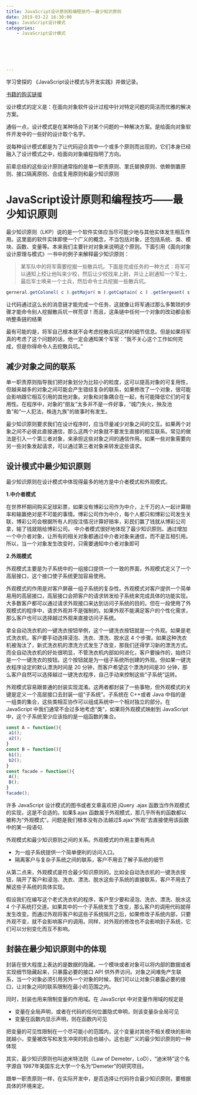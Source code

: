 ```yaml
---
title: JavaScript设计原则和编程技巧——最少知识原则
date: 2019-03-22 16:30:00
tags: JavaScript设计模式
categories: 
	- JavaScript设计模式






---
```


学习曾探的 《JavaScript设计模式与开发实践》并做记录。

[书籍的购买链接](http://www.ituring.com.cn/book/1632/)

设计模式的定义是：在面向对象软件设计过程中针对特定问题的简洁而优雅的解决方案。

通俗一点，设计模式是在某种场合下对某个问题的一种解决方案。是给面向对象软件开发中的一些好的设计取个名字。

说每种设计模式都是为了让代码迎合其中一个或多个原则而出现的，它们本身已经融入了设计模式之中，给面向对象编程指明了方向。

前辈总结的这些设计原则通常指的是单一职责原则、里氏替换原则、依赖倒置原则、接口隔离原则、合成复用原则和最少知识原则 

# JavaScript设计原则和编程技巧——最少知识原则

最少知识原则（LKP）说的是一个软件实体应当尽可能少地与其他实体发生相互作用。这里面的软件实体即使一个广义的概念，不当包括对象，还包括系统、类、模块、函数、变量等。本来我们主要针对对象来说明这个原则。下面引用《面向对象设计原理与模式》一书中的例子来解释最少知识原则：

> 某军队中的将军需要挖掘一些散兵坑。下面是完成任务的一种方式：将军可以通知上校让他叫来少校，然后让少校找来上尉，并让上尉通知一个军士，最后军士唤来一个士兵，然后命令士兵挖掘一些散兵坑。

```javascript
gerneral.getColonel( c ).getMajor( m ).getCaptain( c ) .getSergeant( s ).getPrivate( p ).digFoxhole(); 
```

让代码通过这么长的消息链才能完成一个任务，这就像让将军通过那么多繁琐的步骤才能命令别人挖掘散兵坑一样荒谬！而且，这条链中任何一个对象的改动都会影响整条链的结果

最有可能的是，将军自己根本就不会考虑挖散兵坑这样的细节信息。但是如果将军真的考虑了这个问题的话，他一定会通知某个军官：“我不关心这个工作如何完成，但是你得命令人去挖散兵坑。”

## 减少对象之间的联系

单一职责原则指导我们把对象划分为比较小的粒度，这可以提高对象的可复用性，但越来越多的对象之间可能会产生错综复杂的联系，如果修改了一个对象，很可能会影响跟它相互引用的其他对象。对象和对象耦合在一起，有可能降低它们的可复用性。在程序中，对象的“朋友”太多并不是一件好事，“城门失火，殃及池鱼”和“一人犯法，株连九族”的故事时有发生。

最少知识原则要求我们在设计程序时，应当尽量减少对象之间的交互。如果两个对象之间不必彼此直接通信，那么这两个对象就不要发生直接的相互联系。常见的做法是引入一个第三者对象，来承担这些对象之间的通信作用。如果一些对象需要向另一些对象发起请求，可以通过第三者对象来转发这些请求。

## 设计模式中最少知识原则

最少知识原则在设计模式中体现得最多的地方是中介者模式和外观模式。

**1.中介者模式**

在世界杯期间购买足球彩票，如果没有博彩公司作为中介，上千万的人一起计算赔率和输赢绝对是不可能的事情。博彩公司作为中介，每个人都只和博彩公司发生关联，博彩公司会根据所有人的投注情况计算好赔率，彩民们赢了钱就从博彩公司拿，输了钱就赔给博彩公司。
中介者模式很好地体现了最少知识原则。通过增加一个中介者对象，让所有的相关对象都通过中介者对象来通信，而不是互相引用。所以，当一个对象发生改变时，只需要通知中介者对象即可

**2.外观模式**

外观模式主要是为子系统中的一组接口提供一个一致的界面，外观模式定义了一个高层接口，这个接口使子系统更加容易使用。

外观模式的作用是对客户屏蔽一组子系统的复杂性。外观模式对客户提供一个简单易用的高层接口，高层接口会把客户的请求转发给子系统来完成具体的功能实现。大多数客户都可以通过请求外观接口来达到访问子系统的目的。但在一段使用了外观模式的程序中，请求外观并不是强制的。如果外观不能满足客户的个性化需求，那么客户也可以选择越过外观来直接访问子系统。

拿全自动洗衣机的一键洗衣按钮举例，这个一键洗衣按钮就是一个外观。如果是老式洗衣机，客户要手动选择浸泡、洗衣、漂洗、脱水这 4 个步骤。如果这种洗衣机被淘汰了，新式洗衣机的漂洗方式发生了改变，那我们还得学习新的漂洗方式。而全自动洗衣机的好处很明显，不管洗衣机内部如何进化，客户要操作的，始终只是一个一键洗衣的按钮。这个按钮就是为一组子系统所创建的外观。但如果一键洗衣程序设定的默认漂洗时间是 20 分钟，而客户希望这个漂洗时间是30 分钟，那么客户自然可以选择越过一键洗衣程序，自己手动来控制这些“子系统”运转。 

外观模式容易跟普通的封装实现混淆。这两者都封装了一些事物，但外观模式的关键是定义一个高层接口去封装一组“子系统”。子系统在 C++或者 Java 中指的是一组类的集合，这些类相互协作可以组成系统中一个相对独立的部分。在 JavaScript 中我们通常不会过多地考虑“类”，如果将外观模式映射到 JavaScript 中，这个子系统至少应该指的是一组函数的集合。

```javascript
const A = function(){ 
 a1(); 
 a2(); 
} 
const B = function(){ 
 b1(); 
 b2(); 
} 
const facade = function(){ 
 A(); 
 B(); 
} 
facade(); 
```

许多 JavaScript 设计模式的图书或者文章喜欢把 jQuery .ajax 函数当作外观模式的实现，这是不合适的。如果\$.ajax 函数属于外观模式，那几乎所有的函数都以被称为“外观模式”。问题是我们根本没有办法越过\$.ajax“外观”去直接使用该函数中的某一段语句.

外观模式和最少知识原则之间的关系。外观模式的作用主要有两点

- 为一组子系统提供一个简单便利的访问入口。
- 隔离客户与复杂子系统之间的联系，客户不用去了解子系统的细节

从第二点来，外观模式是符合最少知识原则的。比如全自动洗衣机的一键洗衣按钮，隔开了客户和浸泡、洗衣、漂洗、脱水这些子系统的直接联系，客户不用去了解这些子系统的具体实现。

假设我们在编写这个老式洗衣机的程序，客户至少要和浸泡、洗衣、漂洗、脱水这 4 个子系统打交道。如果其中的一个子系统发生了改变，那么客户的调用代码就得发生改变。而通过外观将客户和这些子系统隔开之后，如果修改子系统内部，只要外观不变，就不会影响客户的调用。同样，对外观的修改也不会影响到子系统，它们可以分别变化而互不影响。

## 封装在最少知识原则中的体现

封装在很大程度上表达的是数据的隐藏。一个模块或者对象可以将内部的数据或者实现细节隐藏起来，只暴露必要的接口 API 供外界访问。对象之间难免产生联系，当一个对象必须引用另外一个对象的时候，我们可以让对象只暴露必要的接口，让对象之间的联系限制在最小的范围之内。

同时，封装也用来限制变量的作用域。在 JavaScript 中对变量作用域的规定是

- 变量在全局声明，或者在代码的任何位置隐式申明，则该变量杂全局可见
- 变量在函数内显示声明，则在函数内可见

把变量的可见性限制在一个尽可能小的范围内，这个变量对其他不相关模块的影响就越小，变量被改写和发生冲突的机会也越小。这也是广义的最少知识原则的一种体现

其实，最少知识原则也叫迪米特法则（Law of Demeter，LoD），“迪米特”这个名字源自 1987年美国东北大学一个名为“Demeter”的研究项目。

跟单一职责原则一样，在实际开发中，是否选择让代码符合最少知识原则，要根据具体的环境来定。